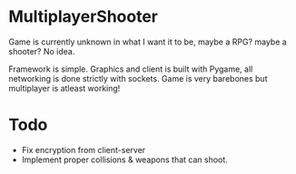 # MultiplayerShooter
Game is currently unknown in what I want it to be, maybe a RPG? maybe a shooter? No idea.

Framework is simple.
Graphics and client is built with Pygame, all networking is done strictly with sockets. Game is very barebones but multiplayer is atleast working! 

# Todo
* Fix encryption from client-server
* Implement proper collisions & weapons that can shoot.
